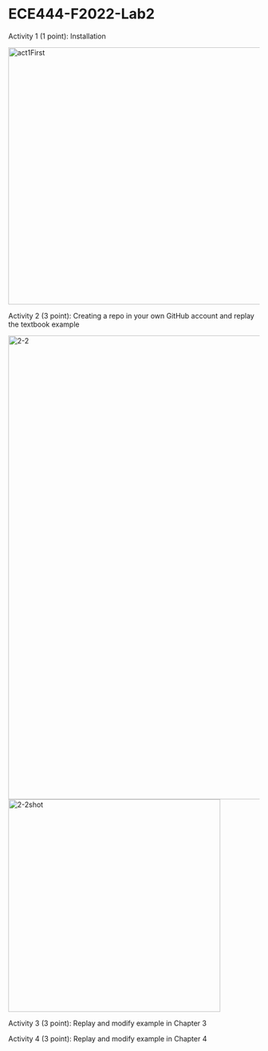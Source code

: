 # ECE444-F2022-Lab2

Activity 1 (1 point): Installation 

<img width="514" alt="act1First" src="https://user-images.githubusercontent.com/62577020/191976298-7047d9ee-4330-441d-8c11-5cab11e572e6.png">

Activity 2 (3 point): Creating a repo in your own GitHub account and replay 
the textbook example

<img width="927" alt="2-2" src="https://user-images.githubusercontent.com/62577020/191983068-138cdb60-244e-4b2e-892d-ce2bb2118acc.png">

<img width="425" alt="2-2shot" src="https://user-images.githubusercontent.com/62577020/191983097-ee78e976-bcb8-4764-a354-b4cc6b730a5e.png">

Activity 3 (3 point): Replay and modify example in Chapter 3 

Activity 4 (3 point): Replay and modify example in Chapter 4
